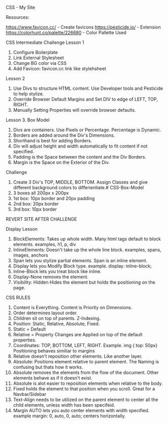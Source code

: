 CSS - My Site

Resources:

https://www.favicon.cc/ - Create favicons
https://pesticide.io/ - Extension
https://colorhunt.co/palette/226680 - Color Pallette Used

CSS Intermediate Challenge
Lesson 1

1. Configure Boilerplate
2. Link External Stylesheet
3. Change BG color via CSS
4. Add Favicon: favicon.cc link like stylehsheet


Lesson 2
1. Use Divs to structure HTML content. Use Developer tools and Pesticide to help stylize.
2. Override Browser Default Margins and Set DIV to edge of LEFT, TOP, RIGHT.
3. Manually Setting Properties will override browser defaults.

Lesson 3. Box Model

1. Divs are containers. Use Pixels or Percentage. Percentage is Dynamic.
2. Borders are added around the Div's Dimensions.
3. Shorthand is best for adding Borders.
4. Div will adjust height and width automatically to fit content if not specified.
5. Padding is the Space between the content and the Div Borders.
6. Margin is the Space on the Exterior of the Div.


Challenge
1. Create 3 Div's TOP, MIDDLE, BOTTOM. Assign Classes and give different background colors to differientiate.# CSS-Box-Model
2. 3 boxes all 200px x 200px
3. 1st box: 10px border and 20px padding
4. 2nd box: 20px border
5. 3rd box: 10px border



REVERT SITE AFTER CHALLENGE

Display Lesson 
1. BlockElements: Takes up whole width. Many html tags default to block elements. examples, h1, p, div
2. InlineElements: Doesn't take up the whole line block. examples, spans, images, anchors
3. Span lets you stylize partial elements. Span is an inline element. 
4. Display lets you Modify Block type. example. display: inline-block;
5. Inline-Block lets you treat block like inline.
6. Display-None removes the element.
7. Visibility: Hidden Hides the element but holds the positioning on the page. 

CSS RULES
1. Content is Everything. Content is Priority on Dimensions.
2. Order determines layout order.
3. Children sit on top of parents. Z-Indexing.
4. Position: Static, Relative, Absolute, Fixed.
5. Static = Default
6. Relative = Property Changes are Applied on top of the default properties.
7. Coordinates: TOP, BOTTOM, LEFT, RIGHT. Example. img { top: 50px}  Positioning behaves similiar to margins
8. Relative doesn't reposition other elements. Like another layer.
9. Absolute: Positions element relative to parent element. The Naming is confusing but thats how it works. 
10. Absolute removes the elements from the flow of the document. Other elements behave as if it doesn't exist.
11. Absolute is alot easier to reposition elements when relative to the body.
12. Fixed holds the element to that position when you scroll. Great for a Navbar/Sidebar
13. Text-Align needs to be utilized on the parent element to center all the child elements, unless width has been specifeid.
14. Margin AUTO lets you auto center elements with width specified. example margin: 0, auto, 0, auto; centers horizontally.


